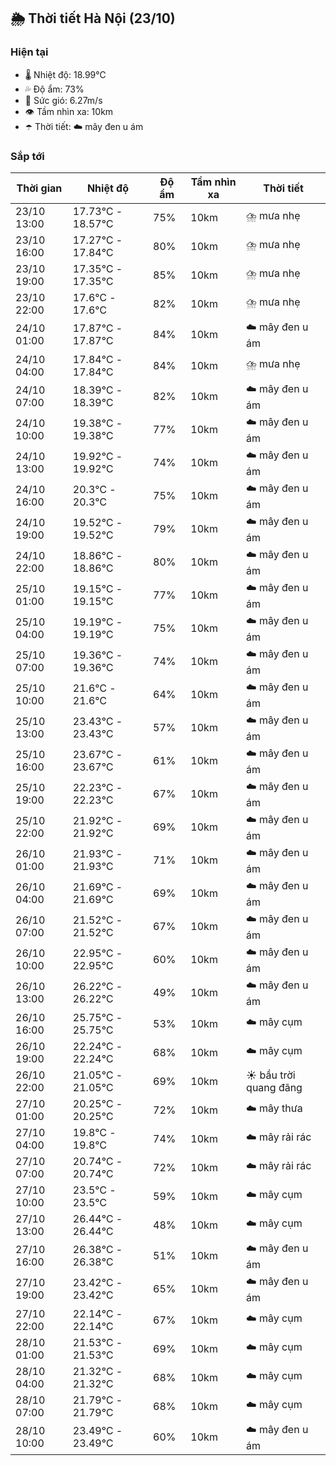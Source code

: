 ## 🌦️ Thời tiết Hà Nội (23/10)

### Hiện tại

- 🌡️ Nhiệt độ: 18.99℃
- 💦 Độ ẩm: 73%
- 💨 Sức gió: 6.27m/s
- 👁️ Tầm nhìn xa: 10km
- ☂️ Thời tiết: ☁️ mây đen u ám

### Sắp tới

| Thời gian | Nhiệt độ | Độ ẩm | Tầm nhìn xa | Thời tiết |
| --- | --- | --- | --- | --- |
| 23/10 13:00 | 17.73℃ - 18.57℃ | 75% | 10km | ⛈️ mưa nhẹ |
| 23/10 16:00 | 17.27℃ - 17.84℃ | 80% | 10km | ⛈️ mưa nhẹ |
| 23/10 19:00 | 17.35℃ - 17.35℃ | 85% | 10km | ⛈️ mưa nhẹ |
| 23/10 22:00 | 17.6℃ - 17.6℃ | 82% | 10km | ⛈️ mưa nhẹ |
| 24/10 01:00 | 17.87℃ - 17.87℃ | 84% | 10km | ☁️ mây đen u ám |
| 24/10 04:00 | 17.84℃ - 17.84℃ | 84% | 10km | ⛈️ mưa nhẹ |
| 24/10 07:00 | 18.39℃ - 18.39℃ | 82% | 10km | ☁️ mây đen u ám |
| 24/10 10:00 | 19.38℃ - 19.38℃ | 77% | 10km | ☁️ mây đen u ám |
| 24/10 13:00 | 19.92℃ - 19.92℃ | 74% | 10km | ☁️ mây đen u ám |
| 24/10 16:00 | 20.3℃ - 20.3℃ | 75% | 10km | ☁️ mây đen u ám |
| 24/10 19:00 | 19.52℃ - 19.52℃ | 79% | 10km | ☁️ mây đen u ám |
| 24/10 22:00 | 18.86℃ - 18.86℃ | 80% | 10km | ☁️ mây đen u ám |
| 25/10 01:00 | 19.15℃ - 19.15℃ | 77% | 10km | ☁️ mây đen u ám |
| 25/10 04:00 | 19.19℃ - 19.19℃ | 75% | 10km | ☁️ mây đen u ám |
| 25/10 07:00 | 19.36℃ - 19.36℃ | 74% | 10km | ☁️ mây đen u ám |
| 25/10 10:00 | 21.6℃ - 21.6℃ | 64% | 10km | ☁️ mây đen u ám |
| 25/10 13:00 | 23.43℃ - 23.43℃ | 57% | 10km | ☁️ mây đen u ám |
| 25/10 16:00 | 23.67℃ - 23.67℃ | 61% | 10km | ☁️ mây đen u ám |
| 25/10 19:00 | 22.23℃ - 22.23℃ | 67% | 10km | ☁️ mây đen u ám |
| 25/10 22:00 | 21.92℃ - 21.92℃ | 69% | 10km | ☁️ mây đen u ám |
| 26/10 01:00 | 21.93℃ - 21.93℃ | 71% | 10km | ☁️ mây đen u ám |
| 26/10 04:00 | 21.69℃ - 21.69℃ | 69% | 10km | ☁️ mây đen u ám |
| 26/10 07:00 | 21.52℃ - 21.52℃ | 67% | 10km | ☁️ mây đen u ám |
| 26/10 10:00 | 22.95℃ - 22.95℃ | 60% | 10km | ☁️ mây đen u ám |
| 26/10 13:00 | 26.22℃ - 26.22℃ | 49% | 10km | ☁️ mây đen u ám |
| 26/10 16:00 | 25.75℃ - 25.75℃ | 53% | 10km | ☁️ mây cụm |
| 26/10 19:00 | 22.24℃ - 22.24℃ | 68% | 10km | ☁️ mây cụm |
| 26/10 22:00 | 21.05℃ - 21.05℃ | 69% | 10km | ☀️ bầu trời quang đãng |
| 27/10 01:00 | 20.25℃ - 20.25℃ | 72% | 10km | ☁️ mây thưa |
| 27/10 04:00 | 19.8℃ - 19.8℃ | 74% | 10km | ☁️ mây rải rác |
| 27/10 07:00 | 20.74℃ - 20.74℃ | 72% | 10km | ☁️ mây rải rác |
| 27/10 10:00 | 23.5℃ - 23.5℃ | 59% | 10km | ☁️ mây cụm |
| 27/10 13:00 | 26.44℃ - 26.44℃ | 48% | 10km | ☁️ mây cụm |
| 27/10 16:00 | 26.38℃ - 26.38℃ | 51% | 10km | ☁️ mây đen u ám |
| 27/10 19:00 | 23.42℃ - 23.42℃ | 65% | 10km | ☁️ mây đen u ám |
| 27/10 22:00 | 22.14℃ - 22.14℃ | 67% | 10km | ☁️ mây cụm |
| 28/10 01:00 | 21.53℃ - 21.53℃ | 69% | 10km | ☁️ mây cụm |
| 28/10 04:00 | 21.32℃ - 21.32℃ | 68% | 10km | ☁️ mây cụm |
| 28/10 07:00 | 21.79℃ - 21.79℃ | 68% | 10km | ☁️ mây cụm |
| 28/10 10:00 | 23.49℃ - 23.49℃ | 60% | 10km | ☁️ mây đen u ám |
